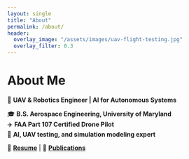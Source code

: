 ```yaml
---
layout: single
title: "About"
permalink: /about/
header:
  overlay_image: "/assets/images/uav-flight-testing.jpg"
  overlay_filter: 0.3
---
```


# **About Me**  
🚀 **UAV & Robotics Engineer | AI for Autonomous Systems**  

🎓 **B.S. Aerospace Engineering, University of Maryland**  
✈️ **FAA Part 107 Certified Drone Pilot**  
🤖 **AI, UAV testing, and simulation modeling expert**  

📢 **[Resume](./resume/)** | 📢 **[Publications](./publications/)**  
